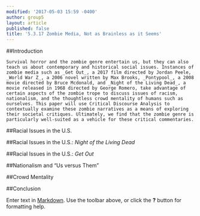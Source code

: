 ```yaml
---
modified: '2017-05-03 15:59 -0400'
author: group5
layout: article
published: false
title: '5.3.17 Zombie Media, Not as Brainless as it Seems'
---
```

##Introduction

	Survival horror and the zombie genre entertain us, but they can also teach us about contemporary and historical social issues. Instances of zombie media such as _Get Out_, a 2017 film directed by Jordan Peele, _World War Z_, a 2006 novel written by Max Brooks, _Pontypool_, a 2008 movie directed by Bruce Mcdonald, and _Night of the Living Dead_, a movie released in 1968 directed by George Romero, take advantage of certain aspects of the zombie trope to discuss issues of racism, nationalism, and the thoughtless crowd mentality of humans such as ourselves. This paper will use Critical Discourse Analysis to contextually examine these zombie narratives as a means of exploring their societal critiques. Ultimately, we find that the zombie genre is particularly well-suited as a vehicle for these critical commentaries.

##Racial Issues in the U.S.

##Racial Issues in the U.S.: _Night of the Living Dead_

##Racial Issues in the U.S.: _Get Out_

##Nationalism and “Us versus Them” 

##Crowd Mentality

##Conclusion

Enter text in [Markdown](http://daringfireball.net/projects/markdown/). Use the toolbar above, or click the **?** button for formatting help.
